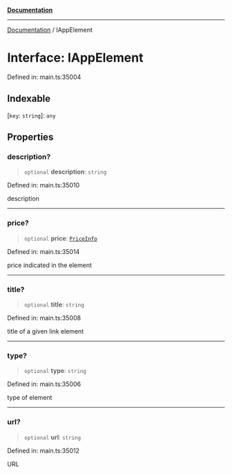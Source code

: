 [**Documentation**](../README.md)

***

[Documentation](../README.md) / IAppElement

# Interface: IAppElement

Defined in: main.ts:35004

## Indexable

\[`key`: `string`\]: `any`

## Properties

### description?

> `optional` **description**: `string`

Defined in: main.ts:35010

description

***

### price?

> `optional` **price**: [`PriceInfo`](../classes/PriceInfo.md)

Defined in: main.ts:35014

price indicated in the element

***

### title?

> `optional` **title**: `string`

Defined in: main.ts:35008

title of a given link element

***

### type?

> `optional` **type**: `string`

Defined in: main.ts:35006

type of element

***

### url?

> `optional` **url**: `string`

Defined in: main.ts:35012

URL
